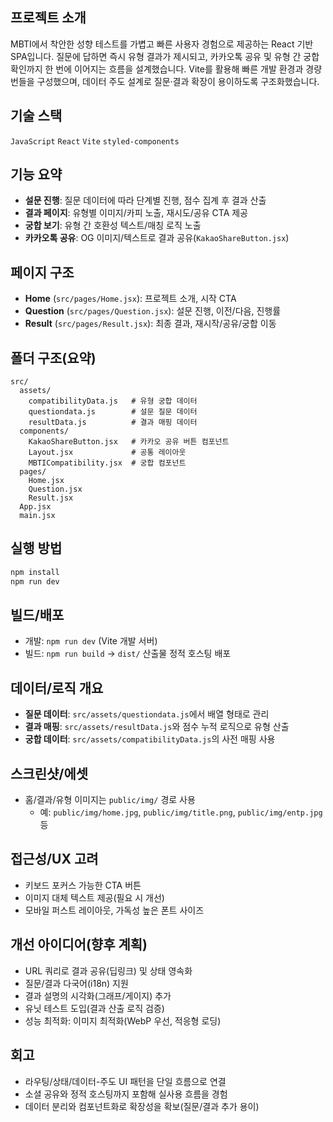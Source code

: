 ## 프로젝트 소개

MBTI에서 착안한 성향 테스트를 가볍고 빠른 사용자 경험으로 제공하는 React 기반 SPA입니다. 질문에 답하면 즉시 유형 결과가 제시되고, 카카오톡 공유 및 유형 간 궁합 확인까지 한 번에 이어지는 흐름을 설계했습니다. Vite를 활용해 빠른 개발 환경과 경량 번들을 구성했으며, 데이터 주도 설계로 질문·결과 확장이 용이하도록 구조화했습니다.

## 기술 스택

`JavaScript` `React` `Vite` `styled-components`

## 기능 요약

- **설문 진행**: 질문 데이터에 따라 단계별 진행, 점수 집계 후 결과 산출
- **결과 페이지**: 유형별 이미지/카피 노출, 재시도/공유 CTA 제공
- **궁합 보기**: 유형 간 호환성 텍스트/매칭 로직 노출
- **카카오톡 공유**: OG 이미지/텍스트로 결과 공유(`KakaoShareButton.jsx`)

## 페이지 구조

- **Home** (`src/pages/Home.jsx`): 프로젝트 소개, 시작 CTA
- **Question** (`src/pages/Question.jsx`): 설문 진행, 이전/다음, 진행률
- **Result** (`src/pages/Result.jsx`): 최종 결과, 재시작/공유/궁합 이동

## 폴더 구조(요약)

```text
src/
  assets/
    compatibilityData.js   # 유형 궁합 데이터
    questiondata.js        # 설문 질문 데이터
    resultData.js          # 결과 매핑 데이터
  components/
    KakaoShareButton.jsx   # 카카오 공유 버튼 컴포넌트
    Layout.jsx             # 공통 레이아웃
    MBTICompatibility.jsx  # 궁합 컴포넌트
  pages/
    Home.jsx
    Question.jsx
    Result.jsx
  App.jsx
  main.jsx
```

## 실행 방법

```bash
npm install
npm run dev
```

## 빌드/배포

- 개발: `npm run dev` (Vite 개발 서버)
- 빌드: `npm run build` → `dist/` 산출물 정적 호스팅 배포

## 데이터/로직 개요

- **질문 데이터**: `src/assets/questiondata.js`에서 배열 형태로 관리
- **결과 매핑**: `src/assets/resultData.js`와 점수 누적 로직으로 유형 산출
- **궁합 데이터**: `src/assets/compatibilityData.js`의 사전 매핑 사용

## 스크린샷/에셋

- 홈/결과/유형 이미지는 `public/img/` 경로 사용
  - 예: `public/img/home.jpg`, `public/img/title.png`, `public/img/entp.jpg` 등

## 접근성/UX 고려

- 키보드 포커스 가능한 CTA 버튼
- 이미지 대체 텍스트 제공(필요 시 개선)
- 모바일 퍼스트 레이아웃, 가독성 높은 폰트 사이즈

## 개선 아이디어(향후 계획)

- URL 쿼리로 결과 공유(딥링크) 및 상태 영속화
- 질문/결과 다국어(i18n) 지원
- 결과 설명의 시각화(그래프/게이지) 추가
- 유닛 테스트 도입(결과 산출 로직 검증)
- 성능 최적화: 이미지 최적화(WebP 우선, 적응형 로딩)

## 회고

- 라우팅/상태/데이터-주도 UI 패턴을 단일 흐름으로 연결
- 소셜 공유와 정적 호스팅까지 포함해 실사용 흐름을 경험
- 데이터 분리와 컴포넌트화로 확장성을 확보(질문/결과 추가 용이)




